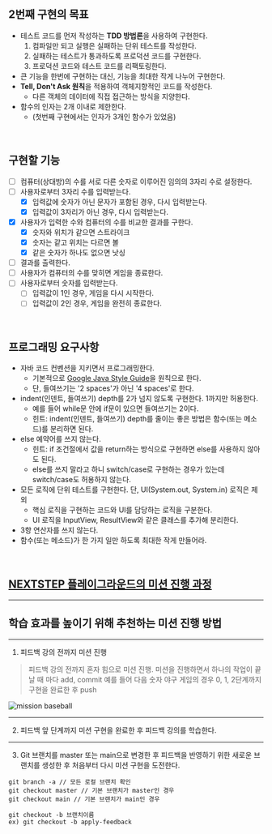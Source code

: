 ## 2번째 구현의 목표

- 테스트 코드를 먼저 작성하는 **TDD 방법론**을 사용하여 구현한다.
  1) 컴파일만 되고 실행은 실패하는 단위 테스트를 작성한다.
  2) 실패하는 테스트가 통과하도록 프로덕션 코드를 구현한다.
  3) 프로덕션 코드와 테스트 코드를 리팩토링한다.
- 큰 기능을 한번에 구현하는 대신, 기능을 최대한 작게 나누어 구현한다.
- **Tell, Don't Ask 원칙**을 적용하여 객체지향적인 코드를 작성한다.
  - 다른 객체의 데이터에 직접 접근하는 방식을 지양한다.
- 함수의 인자는 2개 이내로 제한한다. 
  - (첫번째 구현에서는 인자가 3개인 함수가 있었음)

<br>

## 구현할 기능

- [ ] 컴퓨터(상대방)의 수를 서로 다른 숫자로 이루어진 임의의 3자리 수로 설정한다.
- [ ] 사용자로부터 3자리 수를 입력받는다.
    - [x] 입력값에 숫자가 아닌 문자가 포함된 경우, 다시 입력받는다.
    - [x] 입력값이 3자리가 아닌 경우, 다시 입력받는다.
- [x] 사용자가 입력한 수와 컴퓨터의 수를 비교한 결과를 구한다.
    - [x] 숫자와 위치가 같으면 스트라이크
    - [x] 숫자는 같고 위치는 다르면 볼
    - [x] 같은 숫자가 하나도 없으면 낫싱
- [ ] 결과를 출력한다.
- [ ] 사용자가 컴퓨터의 수를 맞히면 게임을 종료한다.
- [ ] 사용자로부터 숫자를 입력받는다.
    - [ ] 입력값이 1인 경우, 게임을 다시 시작한다.
    - [ ] 입력값이 2인 경우, 게임을 완전히 종료한다.

<br>

## 프로그래밍 요구사항

- 자바 코드 컨벤션을 지키면서 프로그래밍한다.
    - 기본적으로 [Google Java Style Guide](https://google.github.io/styleguide/javaguide.html)을 원칙으로 한다.
    - 단, 들여쓰기는 '2 spaces'가 아닌 '4 spaces'로 한다.
- indent(인덴트, 들여쓰기) depth를 2가 넘지 않도록 구현한다. 1까지만 허용한다.
    - 예를 들어 while문 안에 if문이 있으면 들여쓰기는 2이다.
    - 힌트: indent(인덴트, 들여쓰기) depth를 줄이는 좋은 방법은 함수(또는 메소드)를 분리하면 된다.
- else 예약어를 쓰지 않는다.
    - 힌트: if 조건절에서 값을 return하는 방식으로 구현하면 else를 사용하지 않아도 된다.
    - else를 쓰지 말라고 하니 switch/case로 구현하는 경우가 있는데 switch/case도 허용하지 않는다.
- 모든 로직에 단위 테스트를 구현한다. 단, UI(System.out, System.in) 로직은 제외
    - 핵심 로직을 구현하는 코드와 UI를 담당하는 로직을 구분한다.
    - UI 로직을 InputView, ResultView와 같은 클래스를 추가해 분리한다.
- 3항 연산자를 쓰지 않는다.
- 함수(또는 메소드)가 한 가지 일만 하도록 최대한 작게 만들어라.

<br>

## [NEXTSTEP 플레이그라운드의 미션 진행 과정](https://github.com/next-step/nextstep-docs/blob/master/playground/README.md)

---
## 학습 효과를 높이기 위해 추천하는 미션 진행 방법

---
1. 피드백 강의 전까지 미션 진행 
> 피드백 강의 전까지 혼자 힘으로 미션 진행. 미션을 진행하면서 하나의 작업이 끝날 때 마다 add, commit
> 예를 들어 다음 숫자 야구 게임의 경우 0, 1, 2단계까지 구현을 완료한 후 push

![mission baseball](https://raw.githubusercontent.com/next-step/nextstep-docs/master/playground/images/mission_baseball.png)

---
2. 피드백 앞 단계까지 미션 구현을 완료한 후 피드백 강의를 학습한다.

---
3. Git 브랜치를 master 또는 main으로 변경한 후 피드백을 반영하기 위한 새로운 브랜치를 생성한 후 처음부터 다시 미션 구현을 도전한다.

```
git branch -a // 모든 로컬 브랜치 확인
git checkout master // 기본 브랜치가 master인 경우
git checkout main // 기본 브랜치가 main인 경우

git checkout -b 브랜치이름
ex) git checkout -b apply-feedback
```

